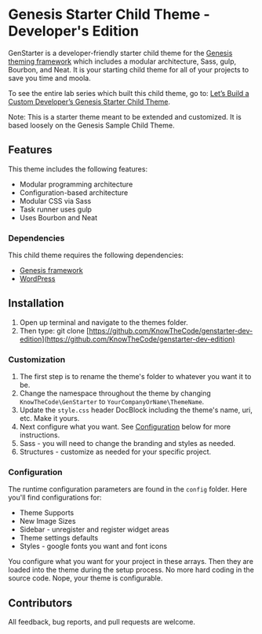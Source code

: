 # Genesis Starter Child Theme - Developer's Edition

GenStarter is a developer-friendly starter child theme for the [Genesis theming framework](http://my.studiopress.com/themes/genesis/) which includes a modular architecture, Sass, gulp, Bourbon, and Neat.  It is your starting child theme for all of your projects to save you time and moola. 

To see the entire lab series which built this child theme, go to: [Let’s Build a Custom Developer’s Genesis Starter Child Theme](https://knowthecode.io/labs-guide/lets-build-custom-developers-genesis-starter-child-theme).

Note:  This is a starter theme meant to be extended and customized.  It is based loosely on the Genesis Sample Child Theme.

## Features

This theme includes the following features:

- Modular programming architecture
- Configuration-based architecture
- Modular CSS via Sass
- Task runner uses gulp
- Uses Bourbon and Neat

### Dependencies

This child theme requires the following dependencies:

- [Genesis framework](http://my.studiopress.com/themes/genesis/)
- [WordPress](https://wordpress.org/download/)

## Installation

1. Open up terminal and navigate to the themes folder.
2. Then type: git clone [https://github.com/KnowTheCode/genstarter-dev-edition](https://github.com/KnowTheCode/genstarter-dev-edition)

### Customization

1. The first step is to rename the theme's folder to whatever you want it to be. 
2. Change the namespace throughout the theme by changing `KnowTheCode\GenStarter` to `YourCompanyOrName\ThemeName`.
3. Update the `style.css` header DocBlock including the theme's name, uri, etc.  Make it yours.
4. Next configure what you want.  See [Configuration](#configuration) below for more instructions.
5. Sass - you will need to change the branding and styles as needed.
6. Structures - customize as needed for your specific project.

### Configuration

The runtime configuration parameters are found in the `config` folder.  Here you'll find configurations for:

- Theme Supports
- New Image Sizes
- Sidebar - unregister and register widget areas
- Theme settings defaults
- Styles - google fonts you want and font icons

You configure what you want for your project in these arrays.  Then they are loaded into the theme during the setup process.  No more hard coding in the source code.  Nope, your theme is configurable.

## Contributors

All feedback, bug reports, and pull requests are welcome.